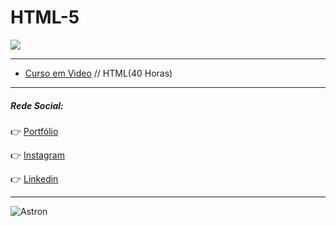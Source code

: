 # HTML-5
![](https://imgur.com/x4wcZQZ.png)
***

- [Curso em Video](https://github.com/IagoAntunes/HTML-5/tree/master/HTM5-Curso%20em%20Video) // HTML(40 Horas)



***
##### Rede Social:

:point_right: [Portfólio](https://iagoantunes.github.io/)

:point_right: [Instagram](https://www.instagram.com/iago_ferreira010/?hl=pt-br)

:point_right: [Linkedin](https://www.linkedin.com/in/iago-antunes-5277131a5/)

***

![Astron](https://user-images.githubusercontent.com/63758301/85813381-6b556980-b739-11ea-91b5-740c1f91a5c4.jpg)
